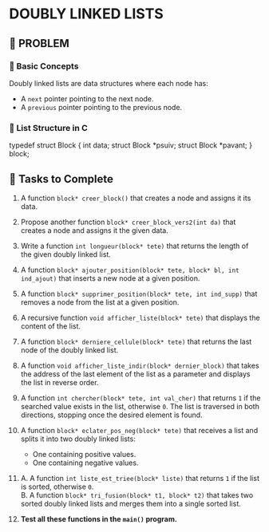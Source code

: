 # DOUBLY LINKED LISTS  

## 📌 PROBLEM  

### 📝 Basic Concepts  
Doubly linked lists are data structures where each node has:  
- A `next` pointer pointing to the next node.  
- A `previous` pointer pointing to the previous node.  

### 📌 List Structure in C  
typedef struct Block {
    int data;
    struct Block *psuiv;
    struct Block *pavant;
} block;

## 🚀 Tasks to Complete  

1. A function `block* creer_block()` that creates a node and assigns it its data.  
2. Propose another function `block* creer_block_vers2(int da)` that creates a node and assigns it the given data.  
3. Write a function `int longueur(block* tete)` that returns the length of the given doubly linked list.  
4. A function `block* ajouter_position(block* tete, block* bl, int ind_ajout)` that inserts a new node at a given position.  
5. A function `block* supprimer_position(block* tete, int ind_supp)` that removes a node from the list at a given position.  
6. A recursive function `void afficher_liste(block* tete)` that displays the content of the list.  
7. A function `block* derniere_cellule(block* tete)` that returns the last node of the doubly linked list.  
8. A function `void afficher_liste_indir(block* dernier_block)` that takes the address of the last element of the list as a parameter and displays the list in reverse order.  
9. A function `int chercher(block* tete, int val_cher)` that returns `1` if the searched value exists in the list, otherwise `0`. The list is traversed in both directions, stopping once the desired element is found.  
10. A function `block* eclater_pos_neg(block* tete)` that receives a list and splits it into two doubly linked lists:  
    - One containing positive values.  
    - One containing negative values.  
11.  
    A. A function `int liste_est_triee(block* liste)` that returns `1` if the list is sorted, otherwise `0`.  
    B. A function `block* tri_fusion(block* t1, block* t2)` that takes two sorted doubly linked lists and merges them into a single sorted list.  

12. **Test all these functions in the `main()` program.**  
